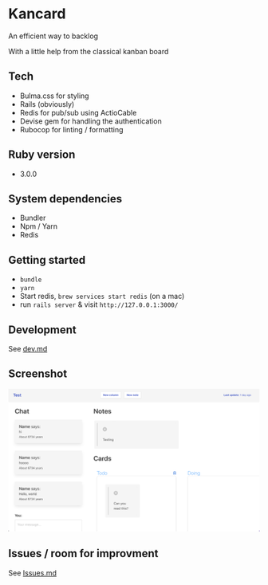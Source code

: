# Kancard

An efficient way to backlog

With a little help from the classical kanban board

## Tech
 - Bulma.css for styling
 - Rails (obviously)
 - Redis for pub/sub using ActioCable
 - Devise gem for handling the authentication
 - Rubocop for linting / formatting

## Ruby version
  - 3.0.0

## System dependencies
  - Bundler
  - Npm / Yarn
  - Redis

## Getting started

- `bundle`
- `yarn`
- Start redis, `brew services start redis` (on a mac)
- run `rails server` & visit `http://127.0.0.1:3000/`

## Development

See [dev.md](dev.md)

## Screenshot

![demo v2](media/demo-v2.png)

## Issues / room for improvment

See [Issues.md](Issues.md)
